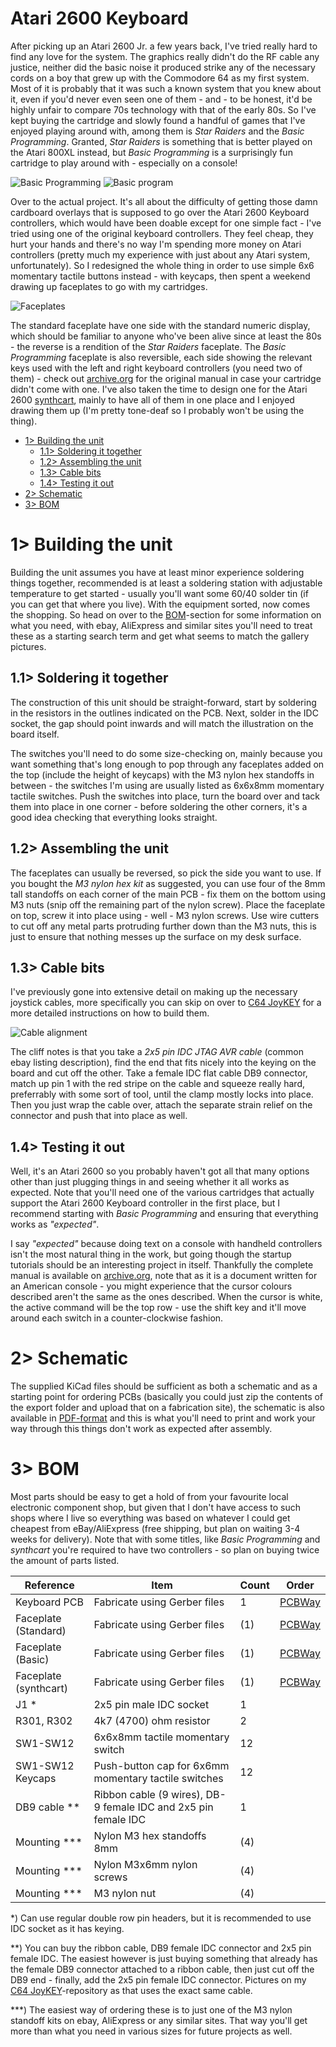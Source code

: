 # Atari 2600 Keyboard

After picking up an Atari 2600 Jr. a few years back, I've tried really hard to find any love for the system. The graphics really didn't do the RF cable any justice, neither did the basic noise it produced strike any of the necessary cords on a boy that grew up with the Commodore 64 as my first system. Most of it is probably that it was such a known system that you knew about it, even if you'd never even seen one of them - and - to be honest, it'd be highly unfair to compare 70s technology with that of the early 80s. So I've kept buying the cartridge and slowly found a handful of games that I've enjoyed playing around with, among them is *Star Raiders* and the *Basic Programming*. Granted, *Star Raiders* is something that is better played on the Atari 800XL instead, but *Basic Programming* is a surprisingly fun cartridge to play around with - especially on a console!

![Basic Programming](https://github.com/tebl/A2600-Keyboard/raw/main/gallery/2021-03-12%2013.58.22.jpg)
![Basic program](https://github.com/tebl/A2600-Keyboard/raw/main/gallery/2021-03-12%2015.12.55.jpg)

Over to the actual project. It's all about the difficulty of getting those damn cardboard overlays that is supposed to go over the Atari 2600 Keyboard controllers, which would have been doable except for one simple fact - I've tried using one of the original keyboard controllers. They feel cheap, they hurt your hands and there's no way I'm spending more money on Atari controllers (pretty much my experience with just about any Atari system, unfortunately). So I redesigned the whole thing in order to use simple 6x6 momentary tactile buttons instead - with keycaps, then spent a weekend drawing up faceplates to go with my cartridges.

![Faceplates](https://github.com/tebl/A2600-Keyboard/raw/main/gallery/2021-03-10%2020.13.14.jpg)

The standard faceplate have one side with the standard numeric display, which should be familiar to anyone who've been alive since at least the 80s - the reverse is a rendition of the *Star Raiders* faceplate. The *Basic Programming* faceplate is also reversible, each side showing the relevant keys used with the left and right keyboard controllers (you need two of them) - check out [archive.org](https://archive.org/details/Basic_Programming_1979_Atari_US_a) for the original manual in case your cartridge didn't come with one. I've also taken the time to design one for the Atari 2600 [synthcart](http://www.qotile.net/synth.html), mainly to have all of them in one place and I enjoyed drawing them up (I'm pretty tone-deaf so I probably won't be using the thing).

- [1> Building the unit](#1-building-the-unit)
  - [1.1> Soldering it together](#11-soldering-it-together)
  - [1.2> Assembling the unit](#12-assembling-the-unit)
  - [1.3> Cable bits](#13-cable-bits)
  - [1.4> Testing it out](#14-testing-it-out)
- [2> Schematic](#2-schematic)
- [3> BOM](#3-bom)

# 1> Building the unit
Building the unit assumes you have at least minor experience soldering things together, recommended is at least a soldering station with adjustable temperature to get started - usually you'll want some 60/40 solder tin (if you can get that where you live). With the equipment sorted, now comes the shopping. So head on over to the [BOM](#3-bom)-section for some information on what you need, with ebay, AliExpress and similar sites you'll need to treat these as a starting search term and get what seems to match the gallery pictures.

## 1.1> Soldering it together
The construction of this unit should be straight-forward, start by soldering in the resistors in the outlines indicated on the PCB. Next, solder in the IDC socket, the gap should point inwards and will match the illustration on the board itself.

The switches you'll need to do some size-checking on, mainly because you want something that's long enough to pop through any faceplates added on the top (include the height of keycaps) with the M3 nylon hex standoffs in between - the switches I'm using are usually listed as 6x6x8mm momentary tactile switches. Push the switches into place, turn the board over and tack them into place in one corner - before soldering the other corners, it's a good idea checking that everything looks straight.

## 1.2> Assembling the unit
The faceplates can usually be reversed, so pick the side you want to use. If you bought the *M3 nylon hex kit* as suggested, you can use four of the 8mm tall standoffs on each corner of the main PCB - fix them on the bottom using M3 nuts (snip off the remaining part of the nylon screw). Place the faceplate on top, screw it into place using - well - M3 nylon screws. Use wire cutters to cut off any metal parts protruding further down than the M3 nuts, this is just to ensure that nothing messes up the surface on my desk surface.

## 1.3> Cable bits
I've previously gone into extensive detail on making up the necessary joystick cables, more specifically you can skip on over to [C64 JoyKEY](https://github.com/tebl/C64-JoyKEY/blob/main/documentation/building.md#building-the-cables) for a more detailed instructions on how to build them.

![Cable alignment](https://github.com/tebl/A2600-Keyboard/raw/main/gallery/2021-02-05%2003.13.04.jpg)

The cliff notes is that you take a *2x5 pin IDC JTAG AVR cable* (common ebay listing description), find the end that fits nicely into the keying on the board and cut off the other. Take a female IDC flat cable DB9 connector, match up pin 1 with the red stripe on the cable and squeeze really hard, preferrably with some sort of tool, until the clamp mostly locks into place. Then you just wrap the cable over, attach the separate strain relief on the connector and push that into place as well.

## 1.4> Testing it out
Well, it's an Atari 2600 so you probably haven't got all that many options other than just plugging things in and seeing whether it all works as expected. Note that you'll need one of the various cartridges that actually support the Atari 2600 Keyboard controller in the first place, but I recommend starting with *Basic Programming* and ensuring that everything works as *"expected"*.

I say *"expected"* because doing text on a console with handheld controllers isn't the most natural thing in the work, but going though the startup tutorials should be an interesting project in itself. Thankfully the complete manual is available on [archive.org](https://archive.org/details/Basic_Programming_1979_Atari_US_a), note that as it is a document written for an American console - you might experience that the cursor colours described aren't the same as the ones described. When the cursor is white, the active command will be the top row - use the shift key and it'll move around each switch in a counter-clockwise fashion.

# 2> Schematic
The supplied KiCad files should be sufficient as both a schematic and as a  starting point for ordering PCBs (basically you could just zip the contents of the export folder and upload that on a fabrication site), the schematic is also available in [PDF-format](documentation/schematic) and this is what you'll need to print and work your way through this things don't work as expected after assembly.

# 3> BOM
Most parts should be easy to get a hold of from your favourite local electronic component shop, but given that I don't have access to such shops where I live so everything was based on whatever I could get cheapest from eBay/AliExpress (free shipping, but plan on waiting 3-4 weeks for delivery). Note that with some titles, like *Basic Programming* and *synthcart* you're required to have two controllers - so plan on buying twice the amount of parts listed.

| Reference             | Item                                                              | Count | Order  |
| --------------------- | ----------------------------------------------------------------- | ----- | ------ |
| Keyboard PCB          | Fabricate using Gerber files                                      |     1 | [PCBWay](https://www.pcbway.com/project/shareproject/Atari_2600_Keyboard.html) |
| Faceplate (Standard)  | Fabricate using Gerber files                                      |    (1)| [PCBWay](https://www.pcbway.com/project/shareproject/Atari_2600_Keyboard__Standard_faceplate_.html) |
| Faceplate (Basic)     | Fabricate using Gerber files                                      |    (1)| [PCBWay](https://www.pcbway.com/project/shareproject/Atari_2600_Keyboard__Basic_faceplate_.html) |
| Faceplate (synthcart) | Fabricate using Gerber files                                      |    (1)| [PCBWay](https://www.pcbway.com/project/shareproject/Atari_2600_Keyboard__synthcart_faceplate_.html) |
| J1 *                  | 2x5 pin male IDC socket                                           |     1 | 
| R301, R302            | 4k7 (4700) ohm resistor                                           |     2 |
| SW1-SW12              | 6x6x8mm tactile momentary switch                                  |    12 |
| SW1-SW12 Keycaps      | Push-button cap for 6x6mm momentary tactile switches              |    12 |
| DB9 cable **          | Ribbon cable (9 wires), DB-9 female IDC and 2x5 pin female IDC    |     1 |
| Mounting ***          | Nylon M3 hex standoffs 8mm                                        |    (4)|
| Mounting ***          | Nylon M3x6mm nylon screws                                         |    (4)|
| Mounting ***          | M3 nylon nut                                                      |    (4)|  

*) Can use regular double row pin headers, but it is recommended to use IDC socket as it has keying.

**) You can buy the ribbon cable, DB9 female IDC connector and 2x5 pin female IDC. The easiest however is just buying something that already has the female DB9 connector attached to a ribbon cable, then just cut off the DB9 end - finally, add the 2x5 pin female IDC connector. Pictures on my [C64 JoyKEY](https://github.com/tebl/C64-JoyKEY/blob/main/documentation/building.md#building-the-cables)-repository as that uses the exact same cable.

***) The easiest way of ordering these is to just one of the M3 nylon standoff kits on ebay, AliExpress or any similar sites. That way you'll get more than what you need in various sizes for future projects as well.
